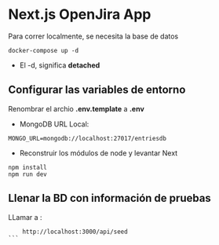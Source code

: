 # Next.js OpenJira App
Para correr localmente, se necesita la base de datos

```
docker-compose up -d

```

* El -d, significa __detached__


## Configurar las variables de entorno
Renombrar el archio __.env.template__ a __.env__


* MongoDB URL Local: 
````
MONGO_URL=mongodb://localhost:27017/entriesdb
````

* Reconstruir los módulos de node y levantar Next

```
npm install
npm run dev
```


## Llenar la BD con información de pruebas

LLamar a :

````
    http://localhost:3000/api/seed
```